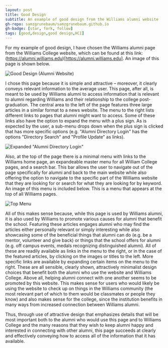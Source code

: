 ```yaml
---
layout: post
title: Good Design
subtitle: An example of good design from the Williams alumni website
gh-repo: samzgrunebaum/samzgrunebaum.github.io
gh-badge: [star, fork, follow]
tags: [good,design,good design,HCI]
---
```


  For my example of good design, I have chosen the Williams alumni page from the Williams College website, which can be found at this link: (https://alumni.williams.edu)[https://alumni.williams.edu]. An image of this page is shown below.

![Good Design (Alumni Website)](https://raw.githubusercontent.com/samzgrunebaum/samzgrunebaum.github.io/master/_posts/Screen%20Shot%202018-09-10%20at%205.01.37%20PM.png)

  I chose this page because it is simple and attractive – moreover, it clearly conveys relevant information to the average user. This page, after all, is meant to be used by Williams alumni to access information that is relevant to alumni regarding Williams and their relationship to the college post-graduation. The central area to the left of the page features three large articles in a similar format to a news website. The menu to the right lists different links to pages that alumni might want to access. Some of these links also have the option to expand the menu with a plus sign. As is expected by the user, a sub-menu drops down when the plus sign is clicked that has more specific options (e.g. "Alumni Directory Login" has the options "Directory Search" and "Profile Update" as links).
  
![Expanded "Alumni Directory Login"](https://raw.githubusercontent.com/samzgrunebaum/samzgrunebaum.github.io/master/_posts/Screen%20Shot%202018-09-10%20at%207.54.45%20PM.png)  
  
  Also, at the top of the page there is a minimal menu with links to the Williams home page, an expandeable master menu for all William College pages, and a search bar. This bar allows the user to navigate out of the page specifically for alumni and back to the main website while also offering the option to navigate to the specific part of the Williams website that they are looking for or search for what they are looking for by keyword. An image of this menu is included below. This is a menu that appears at the top of all Williams pages.
  
![Top Menu](https://raw.githubusercontent.com/samzgrunebaum/samzgrunebaum.github.io/master/_posts/Screen%20Shot%202018-09-10%20at%208.04.17%20PM.png)
  
  All of this makes sense because, while this page is used by Williams alumni, it is also used by Williams to promote various causes for alumni that benefit the school. Featuring these articles engages alumni who may find the articles either personally relevant or simply interesting while also showcasing some of the beneficial things that alumni can do (e.g. be a mentor, volunteer and give back) or things that the school offers for alumni (e.g. off campus events, medals recognizing distinguished alumni). All of these are readily available as links in the menu to the right, or in the case of the featured articles, by clicking on the images or titles to the left. More specific links are available by expanding certain items on the menu to the right. These are all sensible, clearly shown, attractively minimalist design choices that benefit both the alumni who use the website and Williams College. Above all, helping alumni connect with one another seems to be promoted by this website. This makes sense for users who would likely be using the website to check up on things in the Williams community (the most relevant part of which to them would be classmates or people they know) and also makes sense for the college, since the institution benefits in many ways from increased connection between Williams alumni.
  
  Thus, through use of attractive design that emphasizes details that will be most important both to the alumni who would use this page and to Williams College and the many reasons that they wish to keep alumni happy and interested in connecting with other alumni, this page succeeds at clearly and effectively conveying how to access all of the information that it has available.

